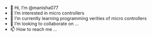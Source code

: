 - 👋 Hi, I’m @manisha077
- 👀 I’m interested in micro controllers
- 🌱 I’m currently learning programming verities of micro controllers
- 💞️ I’m looking to collaborate on ...
- 📫 How to reach me ...

<!---
manisha077/manisha077 is a ✨ special ✨ repository because its `README.md` (this file) appears on your GitHub profile.
You can click the Preview link to take a look at your changes.
--->

